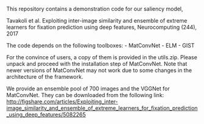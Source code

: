 This repository contains a demonstration code for our saliency model,

Tavakoli et al. Exploiting inter-image similarity and ensemble of extreme learners for fixation prediction using deep features, Neurocomputing (244), 2017


The code depends on the following toolboxes:
	- MatConvNet 
	- ELM
	- GIST

For the convince of users, a copy of them is provided in the utils.zip. Please unpack and proceed with the installation step of MatConvNet. Note that newer versions of MatConvNet may not work due to some changes in the architecture of the framework.

We provide an ensemble pool of 700 images and the VGGNet for MatConvNet.
They can be downloaded from the following link:
http://figshare.com/articles/Exploiting_inter-image_similarity_and_ensemble_of_extreme_learners_for_fixation_prediction_using_deep_features/5082265


